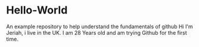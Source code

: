 # Hello-World
An example repository to help understand the fundamentals of github
Hi I'm Jeriah, i live in the UK. I am 28 Years old and am trying Github for the first time.
